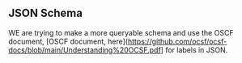 JSON Schema
-----------

WE are trying to make a more queryable schema and use the OSCF document,
[OSCF document, here](https://github.com/ocsf/ocsf-docs/blob/main/Understanding%20OCSF.pdf] for labels in JSON.

